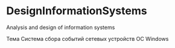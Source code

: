 # DesignInformationSystems
Analysis and design of information systems

Тема Система сбора событий сетевых устройств ОС Windows
